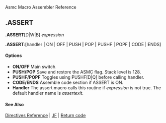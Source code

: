Asmc Macro Assembler Reference

## .ASSERT

**.ASSERT**[D|W|B] _expression_

**.ASSERT**:[handler | ON | OFF | PUSH | POP | PUSHF | POPF | CODE | ENDS]

#### Options

- **ON/OFF** Main switch.
- **PUSH/POP** Save and restore the ASMC flag. Stack level is 128.
- **PUSHF/POPF** Toggles using PUSHF[D|Q] before calling handler.
- **CODE/ENDS** Assemble code section if ASSERT is ON.
- **Handler** The assert macro calls this routine if _expression_ is not true. The default handler name is _assertexit_.

#### See Also

[Directives Reference](readme.md) | [.IF](dot-if.md) | [Return code](return-code.md)

